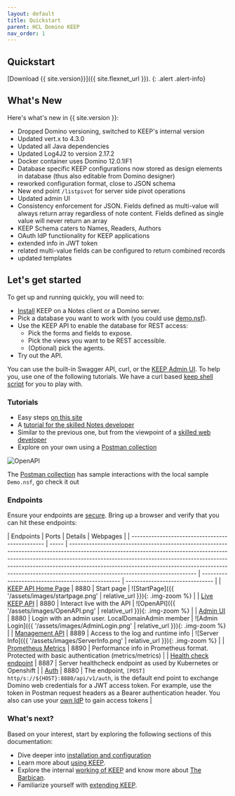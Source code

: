 ```yaml
---
layout: default
title: Quickstart
parent: HCL Domino KEEP
nav_order: 1
---
```


## Quickstart

[Download {{ site.version}}]({{ site.flexnet_url }}).
{: .alert .alert-info}

## What's New

Here's what's new in {{ site.version }}:

- Dropped Domino versioning, switched to KEEP's internal version
- Updated vert.x to 4.3.0
- Updated all Java dependencies
- Updated Log4J2 to version 2.17.2
- Docker container uses Domino 12.0.1IF1
- Database specific KEEP configurations now stored as design elements in database (thus also editable from Domino designer)
- reworked configuration format, close to JSON schema
- New end point `/listpivot` for server side pivot operations
- Updated admin UI
- Consistency enforcement for JSON. Fields defined as multi-value will always return array regardless of note content. Fields defined as single value will never return an array
- KEEP Schema caters to Names, Readers, Authors
- OAuth IdP functiionality for KEEP applications
- extended info in JWT token
- related multi-value fields can be configured to return combined records
- updated templates

## Let's get started

To get up and running quickly, you will need to:

- [Install](../../installconfig/index) KEEP on a Notes client or a Domino server.
- Pick a database you want to work with (you could use [demo.nsf](../../references/downloads)).
- Use the KEEP API to enable the database for REST access:
  - Pick the forms and fields to expose.
  - Pick the views you want to be REST accessible.
  - (Optional) pick the agents.
- Try out the API.

You can use the built-in Swagger API, curl, or the [KEEP Admin UI](../../usingkeep/administrationui/). To help you, use one of the following tutorials. We have a curl based [keep shell script](../../references/downloads) for you to play with.

### Tutorials

- Easy steps [on this site](../../tutorial)
- A [tutorial for the skilled Notes developer](https://opensource.hcltechsw.com/domino-keep-tutorials/pages/todo/index)
- Similar to the previous one, but from the viewpoint of a [skilled web developer](https://opensource.hcltechsw.com/domino-keep-tutorials/pages/domino-new/index#pre-requisites)
- Explore on your own using a [Postman collection](../../references/downloads)

![OpenAPI](../../assets/images/postman.png)

The [Postman collection](../../references/downloads) has sample interactions with the local sample `Demo.nsf`, go check it out

### Endpoints

Ensure your endpoints are [secure](../installconfig/configuration/security/securingKEEPEndpoints.md).
Bring up a browser and verify that you can hit these endpoints:

| Endpoints                                       | Ports | Details                                                                                                                                                                                                                                                                                                                                                               | Webpages                                          |
| ----------------------------------------------- | ----- | --------------------------------------------------------------------------------------------------------------------------------------------------------------------------------------------------------------------------------------------------------------------------------------------------------------------------------------------------------------------- | ------------------------------------------------- | ------------------------------- |
| [KEEP API Home Page](http://localhost:8880/)    | 8880  | Start page                                                                                                                                                                                                                                                                                                                                                            | ![StartPage]({{ '/assets/images/startpage.png'    | relative_url }}){: .img-zoom %} |
| [Live KEEP API](http://localhost:8880/openapi/) | 8880  | Interact live with the API                                                                                                                                                                                                                                                                                                                                            | ![OpenAPI]({{ '/assets/images/OpenAPI.png'        | relative_url }}){: .img-zoom %} |
| [Admin UI](http://localhost:8880/admin/ui)      | 8880  | Login with an admin user. LocalDomainAdmin member                                                                                                                                                                                                                                                                                                                     | ![Admin Login]({{ '/assets/images/AdminLogin.png' | relative_url }}){: .img-zoom %} |
| [Management API](http://localhost:8889/)        | 8889  | Access to the log and runtime info                                                                                                                                                                                                                                                                                                                                    | ![Server Info]({{ '/assets/images/ServerInfo.png' | relative_url }}){: .img-zoom %} |
| [Prometheus Metrics](http://localhost:8890/)    | 8890  | Performance info in Prometheus format. Protected with basic authentication (metrics/metrics)                                                                                                                                                                                                                                                                          |
| [Health check endpoint](http://localhost:8887/) | 8887  | Server healthcheck endpoint as used by Kubernetes or Openshift                                                                                                                                                                                                                                                                                                        |
| [Auth](http://localhost:8880/api/v1/auth)       | 8880  | The endpoint, `[POST] http/s://${HOST}:8880/api/v1/auth`, is the default end point to exchange Domino web credentials for a JWT access token. For example, use the token in Postman request headers as a Bearer authentication header. You also can use your [own IdP](../../installconfig/configuration/security/configuringIdentityProvider/) to gain access tokens |

### What's next?

Based on your interest, start by exploring the following sections of this documentation:

- Dive deeper into [installation and configuration](../../installconfig/index)
- Learn more about [using KEEP](../../usingkeep/index).
- Explore the internal [working of KEEP](../../howkeepworks/index) and know more about [The Barbican](../../howkeepworks/barbican).
- Familiarize yourself with [extending KEEP](../../extendingkeep/index).
